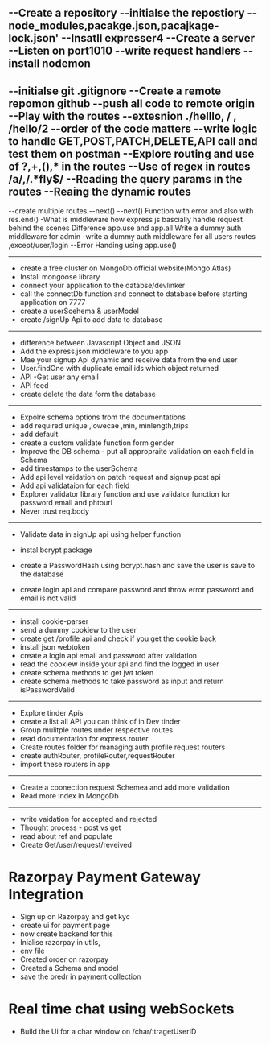 --Create a repository
--initialse the repostiory
--node_modules,pacakge.json,pacajkage-lock.json'
--Insatll expresser4
--Create a server
--Listen on port1010
--write request handlers
--install nodemon
-------------------------------------------------------------------------------------------------------

--initialse git
.gitignore
--Create a remote repomon github
--push all code to remote origin
--Play with the routes --extesnion ./helllo, / , /hello/2
--order of the code matters
--write logic to handle GET,POST,PATCH,DELETE,API call and test them on postman
--Explore routing and use of ?,+,(),* in the routes
--Use of regex in routes /a/,/.*fly$/
--Reading the query params in the routes
--Reaing the dynamic routes
--------------------------------------------------------------------------------------------------------
--create multiple routes
--next()
--next() Function with error and also with res.end()
-What is middleware
how express js bascially handle request behind the scenes
Difference app.use and app.all
Write a dummy auth middleware for admin
-write a dummy auth middleware  for all users routes ,except/user/login
--Error Handing using app.use()

--------------------------------------------------------------------------------------------------------------------
- create a free cluster on MongoDb official website(Mongo Atlas)
- Install mongoose library
- connect your application to the databse/devlinker
- call the connectDb function and connect to database before starting application on 7777
- create a userScehema & userModel
- create /signUp Api to add data to database
------------------------------------------------------------------------------------------------------------------
- difference between Javascript Object and JSON
- Add the express.json middleware to you app 
- Mae your signup Api dynamic and receive data from the end user 
- User.findOne with duplicate email ids which object returned
- API -Get user any email 
- API feed
- create delete the data form the database
------------------------------------------------------------------------------
- Expolre schema options from the documentations
- add required unique ,lowecae ,min, minlength,trips
- add default 
- create  a custom validate function form gender
- Improve the DB schema - put all appropraite validation on each field in Schema
- add timestamps to the userSchema
- Add api level vaidation on patch request and signup post api
- Add api validataion for each field 
- Explorer validator library function and use validator function for password email and phtourl
- Never trust req.body
---------------------------------------------------------------------------------
- Validate data in signUp api using helper function

- instal bcrypt package 
- create a PasswordHash using bcrypt.hash and save the user is save to the database
- create login api and compare password and throw error password and email is not valid
--------------------------------------------------------------------------------
- install cookie-parser
- send a dummy cookiew to the user
- create get /profile api and check if you get the cookie back
-  install json webtoken 
- create a login api  email and password after validation 
- read the cookiew inside your api and find the logged in user
-  create schema methods to get jwt token
- create schema methods to take password as input and return isPasswordValid
--------------------------------------------------------------------------------------------------------------------
- Explore tinder Apis
- create a list all API you can think of in Dev tinder
- Group mulitple routes under respective routes
- read documentation for express.router
- Create routes folder for managing auth profile request routers
- create authRouter, profileRouter,requestRouter
- import these routers in app
--------------------------------------------------------------------------------------------------------------------
- Create a coonection request Schemea and add more validation
- Read more index in MongoDb
--------------------------------------------------------------------------------------------------------------------

- write vaidation for accepted and rejected
- Thought process - post vs get
- read about ref and populate
- Create Get/user/request/reveived


# Razorpay Payment Gateway Integration

- Sign up on Razorpay and get kyc
- create ui for payment page 
- now create backend for this
- Inialise razorpay in utils,
- env file
- Created order on razorpay
- Created a Schema and model
- save the oredr in payment collection


# Real time chat using webSockets
- Build the Ui for a char window on /char/:tragetUserID 